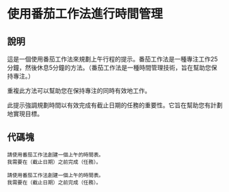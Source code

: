 # 使用番茄工作法進行時間管理

## 說明
這是一個使用番茄工作法來規劃上午行程的提示。番茄工作法是一種專注工作25分鐘，然後休息5分鐘的方法。（番茄工作法是一種時間管理技術，旨在幫助您保持專注。）

重複此方法可以幫助您在保持專注的同時有效地工作。

此提示強調規劃時間以有效完成有截止日期的任務的重要性。它旨在幫助您有計劃地實現目標。

## 代碼塊
```plaintext
請使用番茄工作法創建一個上午的時間表。
我需要在（截止日期）之前完成（任務）。
```

```plaintext
請使用番茄工作法創建一個上午的時間表。
我需要在（截止日期）之前完成（任務）。
```
